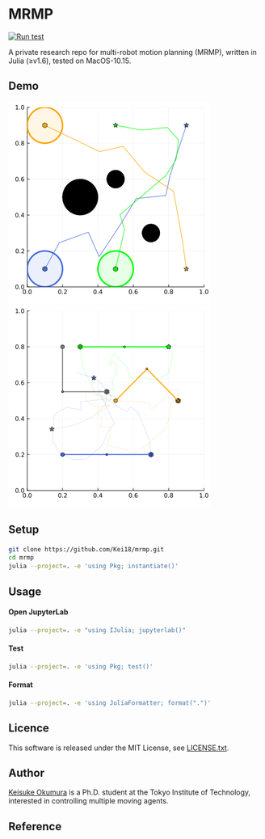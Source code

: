 MRMP
===

[![Run test](https://github.com/Kei18/mrmp/actions/workflows/test.yml/badge.svg?branch=dev)](https://github.com/Kei18/mrmp/actions/workflows/test.yml)

A private research repo for multi-robot motion planning (MRMP), written in Julia (≥v1.6), tested on MacOS-10.15.



## Demo

![](./assets/point-robot.gif)
![](./assets/arm.gif)

## Setup

```sh
git clone https://github.com/Kei18/mrmp.git
cd mrmp
julia --project=. -e 'using Pkg; instantiate()'
```

## Usage

#### Open JupyterLab

```sh
julia --project=. -e "using IJulia; jupyterlab()"
```

#### Test
```sh
julia --project=. -e 'using Pkg; test()'
```

#### Format
```sh
julia --project=. -e 'using JuliaFormatter; format(".")'
```


## Licence
This software is released under the MIT License, see [LICENSE.txt](LICENCE.txt).

## Author
[Keisuke Okumura](https://kei18.github.io) is a Ph.D. student at the Tokyo Institute of Technology, interested in controlling multiple moving agents.

## Reference
